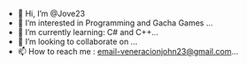 - 👋 Hi, I’m @Jove23
- 👀 I’m interested in Programming and Gacha Games ...
- 🌱 I’m currently learning: C# and C++...
- 💞️ I’m looking to collaborate on ...
- 📫 How to reach me : email-veneracionjohn23@gmail.com...

<!---
Jove23/Jove23 is a ✨ special ✨ repository because its `README.md` (this file) appears on your GitHub profile.
You can click the Preview link to take a look at your changes.
--->
